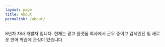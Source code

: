```yaml
---
layout: page
title: About
permalink: /about/
---
```


8년차 자바 개발자 입니다.
현재는 광고 플랫폼 회사에서 근무 중이고 
검색엔진 및 새로운 언어 학습에 관심이 있습니다.
